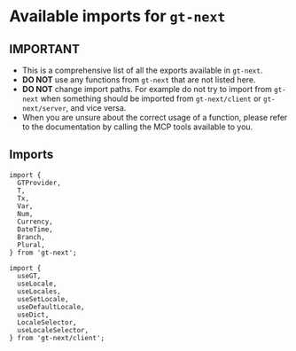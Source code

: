 # Available imports for `gt-next`

## IMPORTANT

- This is a comprehensive list of all the exports available in `gt-next`.
- **DO NOT** use any functions from `gt-next` that are not listed here.
- **DO NOT** change import paths. For example do not try to import from `gt-next` when something should be imported from `gt-next/client` or `gt-next/server`, and vice versa.
- When you are unsure about the correct usage of a function, please refer to the documentation by calling the MCP tools available to you.

## Imports

```tsx
import {
  GTProvider,
  T,
  Tx,
  Var,
  Num,
  Currency,
  DateTime,
  Branch,
  Plural,
} from 'gt-next';

import {
  useGT,
  useLocale,
  useLocales,
  useSetLocale,
  useDefaultLocale,
  useDict,
  LocaleSelector,
  useLocaleSelector,
} from 'gt-next/client';
```

